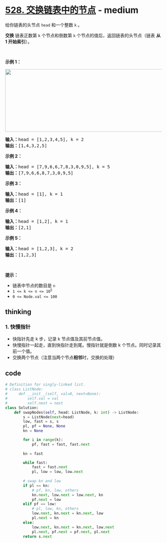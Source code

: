 # [528. 交换链表中的节点](https://leetcode-cn.com/problems/swapping-nodes-in-a-linked-list/) - medium

<p>给你链表的头节点 <code>head</code> 和一个整数 <code>k</code> 。</p>

<p><strong>交换</strong> 链表正数第 <code>k</code> 个节点和倒数第 <code>k</code> 个节点的值后，返回链表的头节点（链表 <strong>从 1 开始索引</strong>）。</p>

<p> </p>

<p><strong>示例 1：</strong></p>
<img alt="" src="https://assets.leetcode-cn.com/aliyun-lc-upload/uploads/2021/01/10/linked1.jpg" style="width: 722px; height: 202px;" />
<pre>
<strong>输入：</strong>head = [1,2,3,4,5], k = 2
<strong>输出：</strong>[1,4,3,2,5]
</pre>

<p><strong>示例 2：</strong></p>

<pre>
<strong>输入：</strong>head = [7,9,6,6,7,8,3,0,9,5], k = 5
<strong>输出：</strong>[7,9,6,6,8,7,3,0,9,5]
</pre>

<p><strong>示例 3：</strong></p>

<pre>
<strong>输入：</strong>head = [1], k = 1
<strong>输出：</strong>[1]
</pre>

<p><strong>示例 4：</strong></p>

<pre>
<strong>输入：</strong>head = [1,2], k = 1
<strong>输出：</strong>[2,1]
</pre>

<p><strong>示例 5：</strong></p>

<pre>
<strong>输入：</strong>head = [1,2,3], k = 2
<strong>输出：</strong>[1,2,3]
</pre>

<p> </p>

<p><strong>提示：</strong></p>

<ul>
	<li>链表中节点的数目是 <code>n</code></li>
	<li><code>1 <= k <= n <= 10<sup>5</sup></code></li>
	<li><code>0 <= Node.val <= 100</code></li>
</ul>


## thinking

### 1. 快慢指针

- 快指针先走 k 步，记录 k 节点值及其前节点值。
- 快慢指针一起走，直到快指针走到尾。慢指针就是倒数 k 个节点。同时记录其前一个值。
- 交换两个节点（注意当两个节点**相邻**时，交换的处理）

## code

```python
# Definition for singly-linked list.
# class ListNode:
#     def __init__(self, val=0, next=None):
#         self.val = val
#         self.next = next
class Solution:
    def swapNodes(self, head: ListNode, k: int) -> ListNode:
        s = ListNode(next=head)
        low, fast = s, s
        pl, pf = None, None
        kn = None

        for i in range(k):
            pf, fast = fast, fast.next
        
        kn = fast

        while fast:
            fast = fast.next
            pl, low = low, low.next
        
        # swap kn and low
        if pl == kn:
            # pf, kn, low, others
            kn.next, low.next = low.next, kn
            pf.next = low
        elif pf == low:
            # pl, low, kn, others
            low.next, kn.next = kn.next, low
            pl.next = kn
        else:
            low.next, kn.next = kn.next, low.next
            pl.next, pf.next = pf.next, pl.next
        return s.next
```